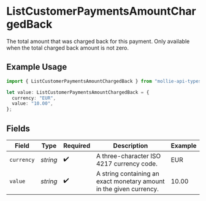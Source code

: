 # ListCustomerPaymentsAmountChargedBack

The total amount that was charged back for this payment. Only available when the total charged back amount is not zero.

## Example Usage

```typescript
import { ListCustomerPaymentsAmountChargedBack } from "mollie-api-typescript/models/operations";

let value: ListCustomerPaymentsAmountChargedBack = {
  currency: "EUR",
  value: "10.00",
};
```

## Fields

| Field                                                               | Type                                                                | Required                                                            | Description                                                         | Example                                                             |
| ------------------------------------------------------------------- | ------------------------------------------------------------------- | ------------------------------------------------------------------- | ------------------------------------------------------------------- | ------------------------------------------------------------------- |
| `currency`                                                          | *string*                                                            | :heavy_check_mark:                                                  | A three-character ISO 4217 currency code.                           | EUR                                                                 |
| `value`                                                             | *string*                                                            | :heavy_check_mark:                                                  | A string containing an exact monetary amount in the given currency. | 10.00                                                               |